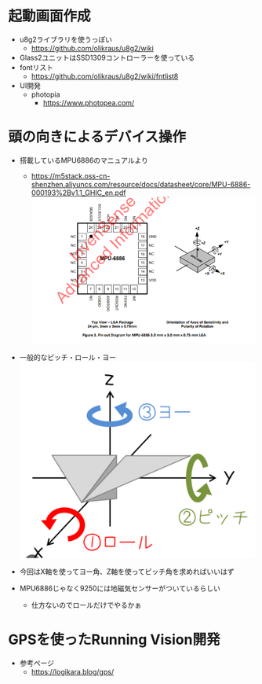 # 起動画面作成
- u8g2ライブラリを使うっぽい
  - https://github.com/olikraus/u8g2/wiki
- Glass2ユニットはSSD1309コントローラーを使っている
- fontリスト
  - https://github.com/olikraus/u8g2/wiki/fntlist8
- UI開発
  - photopia
    - https://www.photopea.com/

# 頭の向きによるデバイス操作
- 搭載しているMPU6886のマニュアルより
  - https://m5stack.oss-cn-shenzhen.aliyuncs.com/resource/docs/datasheet/core/MPU-6886-000193%2Bv1.1_GHIC_en.pdf
![alt text](image.png)

- 一般的なピッチ・ロール・ヨー
![alt text](image-1.png)
- 今回はX軸を使ってヨー角、Z軸を使ってピッチ角を求めればいいはず

- MPU6886じゃなく9250には地磁気センサーがついているらしい
  - 仕方ないのでロールだけでやるかぁ

# GPSを使ったRunning Vision開発
- 参考ページ
  - https://logikara.blog/gps/
